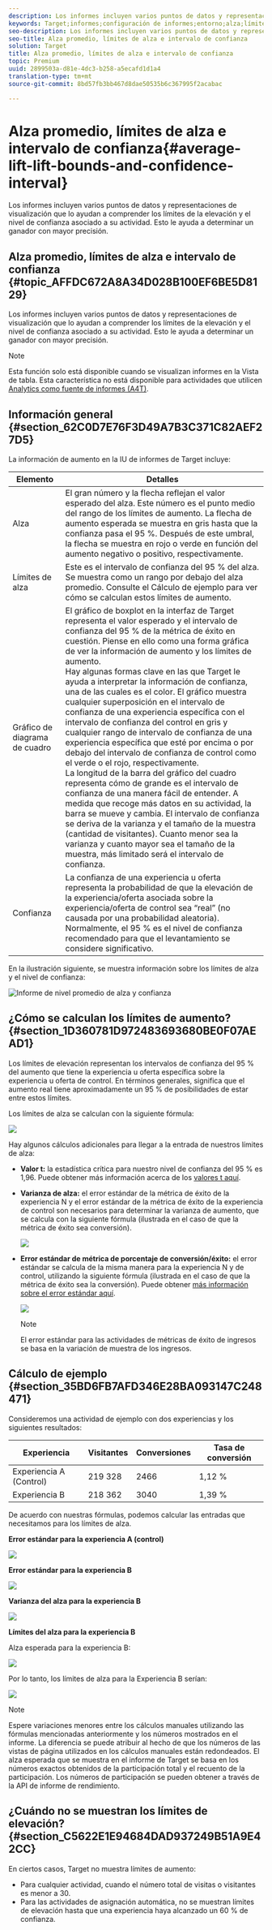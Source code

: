```yaml
---
description: Los informes incluyen varios puntos de datos y representaciones de visualización que lo ayudan a comprender los límites de la elevación y el nivel de confianza asociado a su actividad. Esto le ayuda a determinar un ganador con mayor precisión.
keywords: Target;informes;configuración de informes;entorno;alza;límite de alza;variación;confianza;control
seo-description: Los informes incluyen varios puntos de datos y representaciones de visualización que lo ayudan a comprender los límites de la elevación y el nivel de confianza asociado a su actividad. Esto le ayuda a determinar un ganador con mayor precisión.
seo-title: Alza promedio, límites de alza e intervalo de confianza
solution: Target
title: Alza promedio, límites de alza e intervalo de confianza
topic: Premium
uuid: 2899503a-d81e-4dc3-b258-a5ecafd1d1a4
translation-type: tm+mt
source-git-commit: 8bd57fb3bb467d8dae50535b6c367995f2acabac

---
```



# Alza promedio, límites de alza e intervalo de confianza{#average-lift-lift-bounds-and-confidence-interval}

Los informes incluyen varios puntos de datos y representaciones de visualización que lo ayudan a comprender los límites de la elevación y el nivel de confianza asociado a su actividad. Esto le ayuda a determinar un ganador con mayor precisión.

## Alza promedio, límites de alza e intervalo de confianza {#topic_AFFDC672A8A34D028B100EF6BE5D8129}

Los informes incluyen varios puntos de datos y representaciones de visualización que lo ayudan a comprender los límites de la elevación y el nivel de confianza asociado a su actividad. Esto le ayuda a determinar un ganador con mayor precisión.

>[!NOTE]
>
>Esta función solo está disponible cuando se visualizan informes en la Vista de tabla. Esta característica no está disponible para actividades que utilicen [Analytics como fuente de informes (A4T)](../../c-integrating-target-with-mac/a4t/a4t.md#concept_7540C8C04259434AB6EE33B09F47A1DE).

## Información general {#section_62C0D7E76F3D49A7B3C371C82AEF27D5}

La información de aumento en la IU de informes de Target incluye:

| Elemento | Detalles |
|--- |--- |
| Alza | El gran número y la flecha reflejan el valor esperado del alza. Este número es el punto medio del rango de los límites de aumento. La flecha de aumento esperada se muestra en gris hasta que la confianza pasa el 95 %. Después de este umbral, la flecha se muestra en rojo o verde en función del aumento negativo o positivo, respectivamente. |
| Límites de alza | Este es el intervalo de confianza del 95 % del alza. Se muestra como un rango por debajo del alza promedio. Consulte el Cálculo de ejemplo para ver cómo se calculan estos límites de aumento. |
| Gráfico de diagrama de cuadro | El gráfico de boxplot en la interfaz de Target representa el valor esperado y el intervalo de confianza del 95 % de la métrica de éxito en cuestión. Piense en ello como una forma gráfica de ver la información de aumento y los límites de aumento.<br>Hay algunas formas clave en las que Target le ayuda a interpretar la información de confianza, una de las cuales es el color. El gráfico muestra cualquier superposición en el intervalo de confianza de una experiencia específica con el intervalo de confianza del control en gris y cualquier rango de intervalo de confianza de una experiencia específica que esté por encima o por debajo del intervalo de confianza de control como el verde o el rojo, respectivamente.<br>La longitud de la barra del gráfico del cuadro representa cómo de grande es el intervalo de confianza de una manera fácil de entender. A medida que recoge más datos en su actividad, la barra se mueve y cambia. El intervalo de confianza se deriva de la varianza y el tamaño de la muestra (cantidad de visitantes). Cuanto menor sea la varianza y cuanto mayor sea el tamaño de la muestra, más limitado será el intervalo de confianza. |
| Confianza | La confianza de una experiencia u oferta representa la probabilidad de que la elevación de la experiencia/oferta asociada sobre la experiencia/oferta de control sea “real” (no causada por una probabilidad aleatoria). Normalmente, el 95 % es el nivel de confianza recomendado para que el levantamiento se considere significativo. |

En la ilustración siguiente, se muestra información sobre los límites de alza y el nivel de confianza:

![Informe de nivel promedio de alza y confianza](/help/c-reports/c-report-settings/assets/lift-screenshot-new.png)

## ¿Cómo se calculan los límites de aumento?  {#section_1D360781D972483693680BE0F07AEAD1}

Los límites de elevación representan los intervalos de confianza del 95 % del aumento que tiene la experiencia u oferta específica sobre la experiencia u oferta de control. En términos generales, significa que el aumento real tiene aproximadamente un 95 % de posibilidades de estar entre estos límites.

Los límites de alza se calculan con la siguiente fórmula:

![](assets/lift_diagram.png)

Hay algunos cálculos adicionales para llegar a la entrada de nuestros límites de alza:

* **Valor t:** la estadística crítica para nuestro nivel de confianza del 95 % es 1,96. Puede obtener más información acerca de los [valores t aquí](https://en.wikipedia.org/wiki/T-statistic).
* **Varianza de alza:** el error estándar de la métrica de éxito de la experiencia N y el error estándar de la métrica de éxito de la experiencia de control son necesarios para determinar la varianza de aumento, que se calcula con la siguiente fórmula (ilustrada en el caso de que la métrica de éxito sea conversión).

   ![](assets/lift_variance.png)

* **Error estándar de métrica de porcentaje de conversión/éxito:** el error estándar se calcula de la misma manera para la experiencia N y de control, utilizando la siguiente fórmula (ilustrada en el caso de que la métrica de éxito sea la conversión). Puede obtener [más información sobre el error estándar aquí](https://en.wikipedia.org/wiki/Standard_error).

   ![](assets/standard_error.png)

   >[!NOTE]
   >
   >El error estándar para las actividades de métricas de éxito de ingresos se basa en la variación de muestra de los ingresos.

## Cálculo de ejemplo {#section_35BD6FB7AFD346E28BA093147C248471}

Consideremos una actividad de ejemplo con dos experiencias y los siguientes resultados:

| Experiencia | Visitantes | Conversiones | Tasa de conversión |
|--- |--- |--- |--- |
| Experiencia A (Control) | 219 328 | 2466 | 1,12 % |
| Experiencia B | 218 362 | 3040 | 1,39 % |

De acuerdo con nuestras fórmulas, podemos calcular las entradas que necesitamos para los límites de alza.

**Error estándar para la experiencia A (control)**

![](assets/standard_error_A.png)

**Error estándar para la experiencia B**

![](assets/standard_error_B.png)

**Varianza del alza para la experiencia B**

![](assets/lift_variance_B.png)

**Límites del alza para la experiencia B**

Alza esperada para la experiencia B:

![](assets/lift_bounds_B.png)

Por lo tanto, los límites de alza para la Experiencia B serían:

![](assets/lift_bounds_B2.png)

>[!NOTE]
>
>Espere variaciones menores entre los cálculos manuales utilizando las fórmulas mencionadas anteriormente y los números mostrados en el informe. La diferencia se puede atribuir al hecho de que los números de las vistas de página utilizados en los cálculos manuales están redondeados. El alza esperada que se muestra en el informe de Target se basa en los números exactos obtenidos de la participación total y el recuento de la participación. Los números de participación se pueden obtener a través de la API de informe de rendimiento.

## ¿Cuándo no se muestran los límites de elevación?{#section_C5622E1E94684DAD937249B51A9E42CC}

En ciertos casos, Target no muestra límites de aumento:

* Para cualquier actividad, cuando el número total de visitas o visitantes es menor a 30.
* Para las actividades de asignación automática, no se muestran límites de elevación hasta que una experiencia haya alcanzado un 60 % de confianza.

